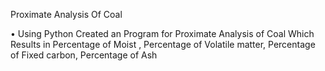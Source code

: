  Proximate Analysis Of Coal

 • Using Python Created an Program for Proximate Analysis of Coal Which Results in Percentage of Moist ,
 Percentage of Volatile matter, Percentage of Fixed carbon, Percentage of Ash
